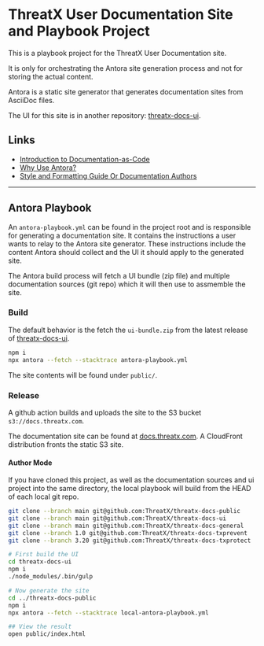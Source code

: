 # ThreatX User Documentation Site and Playbook Project

This is a playbook project for the ThreatX User Documentation site.

It is only for orchestrating the Antora site generation process and not for storing the actual content.

Antora is a static site generator that generates documentation sites from AsciiDoc files.

The UI for this site is in another repository: [threatx-docs-ui](https://github.com/ThreatX/threatx-docs-ui).

## Links

* [Introduction to Documentation-as-Code](docs/docs-as-guide-introl.md)
* [Why Use Antora?](docs/antora-intro.md)
* [Style and Formatting Guide Or Documentation Authors](docs/style-guide.md)

---


## Antora Playbook

An `antora-playbook.yml` can be found in the project root and is responsible for generating a documentation site.
It contains the instructions a user wants to relay to the Antora site generator.
These instructions include the content Antora should collect and the UI it should apply to the generated site.

The Antora build process will fetch a UI bundle (zip file) and multiple documentation sources (git repo)
which it will then use to assmemble the site.

### Build

The default behavior is the fetch the `ui-bundle.zip` from the latest release of [threatx-docs-ui](https://github.com/ThreatX/threatx-docs.ui).  

```bash
npm i
npx antora --fetch --stacktrace antora-playbook.yml
```

The site contents will be found under `public/`.

### Release

A github action builds and uploads the site to the S3 bucket `s3://docs.threatx.com`.  

The documentation site can be found at [docs.threatx.com](https://docs.threatx.com). 
A CloudFront distribution fronts the static S3 site.  


#### Author Mode

If you have cloned this project, as well as the documentation sources and ui project into the same directory, the local playbook will build from the HEAD of each local git repo.

```bash
git clone --branch main git@github.com:ThreatX/threatx-docs-public 
git clone --branch main git@github.com:ThreatX/threatx-docs-ui
git clone --branch main git@github.com:ThreatX/threatx-docs-general
git clone --branch 1.0 git@github.com:ThreatX/threatx-docs-txprevent
git clone --branch 3.20 git@github.com:ThreatX/threatx-docs-txprotect

# First build the UI
cd threatx-docs-ui
npm i
./node_modules/.bin/gulp 

# Now generate the site
cd ../threatx-docs-public
npm i
npx antora --fetch --stacktrace local-antora-playbook.yml

## View the result
open public/index.html
```


